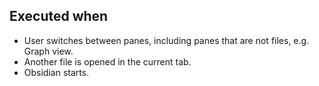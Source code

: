 ## Executed when
- User switches between panes, including panes that are not files, e.g. Graph view.
- Another file is opened in the current tab.
- Obsidian starts.